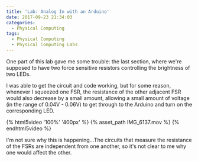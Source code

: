 ```yaml
---
title: 'Lab: Analog In with an Arduino'
date: 2017-09-23 21:34:03
categories:
  - Physical Computing
tags:
  - Physical Computing
  - Physical Computing Labs
---
```


One part of this lab gave me some trouble: the last section, where we're supposed to have two force sensitive resistors controlling the brightness of two LEDs.

I was able to get the circuit and code working, but for some reason, whenever I squeezed one FSR, the resistance of the other adjacent FSR would also decrease by a small amount, allowing a small amount of voltage (in the range of 0.04V - 0.06V) to get through to the Arduino and turn on the corresponding LED.

{% html5video '100%' '400px' %} {% asset_path IMG_6137.mov %} {% endhtml5video %}

I'm not sure why this is happening...The circuits that measure the resistance of the FSRs are independent from one another, so it's not clear to me why one would affect the other.
